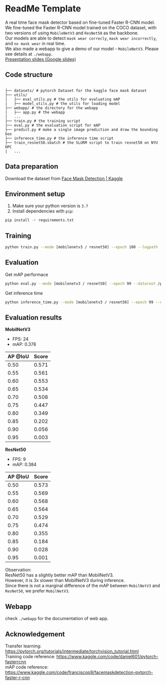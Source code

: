 # ReadMe Template
A real time face mask detector based on fine-tuned Faster R-CNN model.  
We fine-tuned the Faster R-CNN model trained on the COCO dataset, with two versions of using `MobileNetV3` and `ResNet50` as the backbone.  
Our models are able to detect `mask wear correcly`, `mask wear incorrectly`, and `no mask wear` in real time.  
We also made a webapp to give a demo of our model - `MobileNetV3`. Please see details at `./webapp`.  
[Presentation slides (Google slides)](https://docs.google.com/presentation/d/1tPoN7s3mpW8t46KBdZfxxvgLQ7JelQj9JMRtfdnAy0c/edit?usp=drivesdk)  

## Code structure
```

├── datasets/ # pytorch Dataset for the kaggle face mask dataset
├── utils/
|   ├── eval_utils.py # the utils for evaluating mAP
|   ├── model_utils.py # the utils for loading model
├── webapp/ # the directory for the webapp
|   ├── app.py # the webapp
|   ...
├── train.py # the training script
├── eval.py # the evaluation script for mAP
├── predict.py # make a single image prediction and draw the bounding box
├── inference_time.py # the inference time script
├── train_resnet50.sbatch # the SLURM script to train resnet50 on NYU HPC
|   ...
```
## Data preparation  
Download the dataset from [Face Mask Detection | Kaggle](https://www.kaggle.com/datasets/andrewmvd/face-mask-detection)

## Environment setup
1. Make sure your python version is `3.7`  
2. Install dependencies with `pip`: 
```bash
pip install -r requirements.txt
```

## Training
```bash
python train.py --mode [mobilenetv3 / resnet50] --epoch 100 --logpath ./logs --dataroot /path/to/facemask/dataset
```

## Evaluation
Get mAP performace  
```bash
python eval.py --mode [mobilenetv3 / resnet50] --epoch 99 --dataroot /path/to/facemask/dataset
```

Get inference time
```bash
python inference_time.py --mode [mobilenetv3 / resnet50] --epoch 99 --dataroot /path/to/facemask/dataset
```

## Evaluation results
**MobilNetV3**  
- FPS: 24
- mAP: 0.378  

| AP @IoU | Score |
| ------- | ----- |
| 0.50    | 0.571 |
| 0.55    | 0.561 |
| 0.60    | 0.553 |
| 0.65    | 0.534 |
| 0.70    | 0.508 |
| 0.75    | 0.447 |
| 0.80    | 0.349 |
| 0.85    | 0.202 |
| 0.90    | 0.056 |
| 0.95    | 0.003 |

**ResNet50**  
- FPS: 9
- mAP: 0.384

| AP @IoU | Score |
| ------- | ----- |
| 0.50    | 0.573 |
| 0.55    | 0.569 |
| 0.60    | 0.568 |
| 0.65    | 0.564 |
| 0.70    | 0.529 |
| 0.75    | 0.474 |
| 0.80    | 0.355 |
| 0.85    | 0.184 |
| 0.90    | 0.028 |
| 0.95    | 0.001 |

Observation:  
ResNet50 has a slightly better mAP than MobilNetV3.  
However, it is 3x slower than MobilNetV3 during inference.  
Since there is not a marginal difference of the mAP between `MobilNetV3` and `ResNet50`, we prefer `MobilNetV3`.
## Webapp
check `./webapp` for the documentation of web app.

## Acknowledgement
Transfer learning: https://pytorch.org/tutorials/intermediate/torchvision_tutorial.html  
Training code reference: https://www.kaggle.com/code/daniel601/pytorch-fasterrcnn  
mAP code reference: https://www.kaggle.com/code/franciscop9/facemaskdetection-pytorch-faster-r-cnn   
